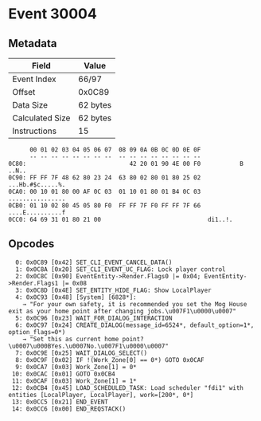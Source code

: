 # Event 30004

## Metadata

| Field           | Value    |
|-----------------|----------|
| Event Index     | 66/97    |
| Offset          | 0x0C89   |
| Data Size       | 62 bytes |
| Calculated Size | 62 bytes |
| Instructions    | 15       |

```
      00 01 02 03 04 05 06 07  08 09 0A 0B 0C 0D 0E 0F
      -- -- -- -- -- -- -- --  -- -- -- -- -- -- -- --
0C80:                             42 20 01 90 4E 00 F0           B ..N..
0C90: FF FF 7F 48 62 80 23 24  63 80 02 80 01 80 25 02  ...Hb.#$c.....%.
0CA0: 00 10 01 80 00 AF 0C 03  01 10 01 80 01 B4 0C 03  ................
0CB0: 01 10 02 80 45 05 80 F0  FF FF 7F F0 FF FF 7F 66  ....E..........f
0CC0: 64 69 31 01 80 21 00                              di1..!.         
```

## Opcodes

```
  0: 0x0C89 [0x42] SET_CLI_EVENT_CANCEL_DATA()
  1: 0x0C8A [0x20] SET_CLI_EVENT_UC_FLAG: Lock player control
  2: 0x0C8C [0x90] EventEntity->Render.Flags0 |= 0x04; EventEntity->Render.Flags1 |= 0x08
  3: 0x0C8D [0x4E] SET_ENTITY_HIDE_FLAG: Show LocalPlayer
  4: 0x0C93 [0x48] [System] [6828*]:
    → "For your own safety, it is recommended you set the Mog House exit as your home point after changing jobs.\u007F1\u0000\u0007"
  5: 0x0C96 [0x23] WAIT_FOR_DIALOG_INTERACTION
  6: 0x0C97 [0x24] CREATE_DIALOG(message_id=6524*, default_option=1*, option_flags=0*)
    → "Set this as current home point?\u0007\u000BYes.\u0007No.\u007F1\u0000\u0007"
  7: 0x0C9E [0x25] WAIT_DIALOG_SELECT()
  8: 0x0C9F [0x02] IF !(Work_Zone[0] == 0*) GOTO 0x0CAF
  9: 0x0CA7 [0x03] Work_Zone[1] = 0*
 10: 0x0CAC [0x01] GOTO 0x0CB4
 11: 0x0CAF [0x03] Work_Zone[1] = 1*
 12: 0x0CB4 [0x45] LOAD_SCHEDULED_TASK: Load scheduler "fdi1" with entities [LocalPlayer, LocalPlayer], work=[200*, 0*]
 13: 0x0CC5 [0x21] END_EVENT
 14: 0x0CC6 [0x00] END_REQSTACK()
```
